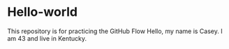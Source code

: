 # Hello-world
This repository is for practicing the GitHub Flow
Hello, my name is Casey. I am 43 and live in Kentucky. 
